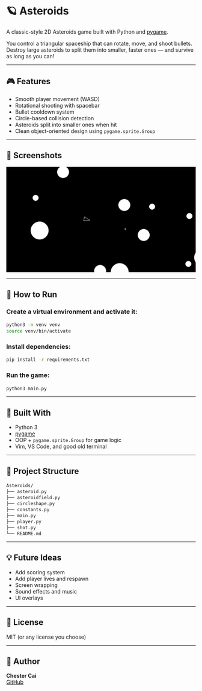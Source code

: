 # 🪐 Asteroids

A classic-style 2D Asteroids game built with Python and [pygame](https://www.pygame.org/).

You control a triangular spaceship that can rotate, move, and shoot bullets. Destroy large asteroids to split them into smaller, faster ones — and survive as long as you can!

---

## 🎮 Features

- Smooth player movement (WASD)
- Rotational shooting with spacebar
- Bullet cooldown system
- Circle-based collision detection
- Asteroids split into smaller ones when hit
- Clean object-oriented design using `pygame.sprite.Group`

---

## 📸 Screenshots

![Gameplay Screenshot](/screenshot.png)

---

## 🚀 How to Run

### Create a virtual environment and activate it:

```bash
python3 -m venv venv
source venv/bin/activate
```

### Install dependencies:

```bash
pip install -r requirements.txt
```

### Run the game:

```bash
python3 main.py
```

---

## 🧠 Built With

- Python 3
- [pygame](https://www.pygame.org/)
- OOP + `pygame.sprite.Group` for game logic
- Vim, VS Code, and good old terminal

---

## 📁 Project Structure

```
Asteroids/
├── asteroid.py
├── asteroidfield.py
├── circleshape.py
├── constants.py
├── main.py
├── player.py
├── shot.py
└── README.md
```

---

## 💡 Future Ideas

- Add scoring system
- Add player lives and respawn
- Screen wrapping
- Sound effects and music
- UI overlays

---

## 📜 License

MIT (or any license you choose)

---

## 🙌 Author

**Chester Cai**  
[GitHub](https://github.com/ChesterCaii)
